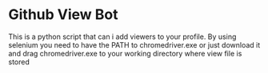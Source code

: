 # Github View Bot

This is a python script that can i add viewers to your profile. By using selenium you need to have the PATH to chromedriver.exe or just download
it and drag chromedriver.exe to your working directory where view file is stored

